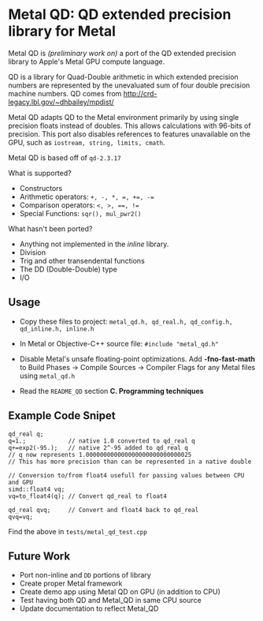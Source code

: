 # Metal QD: QD extended precision library for Metal

Metal QD is _(preliminary work on)_ a port of the QD extended precision library to Apple's Metal GPU compute language.

QD is a library for Quad-Double arithmetic in which extended precision numbers are represented by the unevaluated sum of four double precision machine numbers. QD comes from http://crd-legacy.lbl.gov/~dhbailey/mpdist/

Metal QD adapts QD to the Metal environment primarily by using single precision floats instead of doubles. This allows calculations with 96-bits of precision. This port also disables references to features unavailable on the GPU, such as `iostream, string, limits, cmath`.

Metal QD is based off of `qd-2.3.17`

What is supported?
* Constructors
* Arithmetic operators: `+, -, *, =, +=, -=`
* Comparison operators: `<, >, ==, !=`
* Special Functions: `sqr(), mul_pwr2()`

What hasn't been ported?
* Anything not implemented in the _inline_ library.
* Division
* Trig and other transendental functions
* The DD (Double-Double) type
* I/O

## Usage

* Copy these files to project: `metal_qd.h, qd_real.h, qd_config.h, qd_inline.h, inline.h`

* In Metal or Objective-C++ source file: `#include "metal_qd.h"`

* Disable Metal's unsafe floating-point optimizations.
Add **-fno-fast-math** to Build Phases -> Compile Sources -> Compiler Flags for any Metal files using `metal_qd.h`
* Read the `README_QD` section **C. Programming techniques**


## Example Code Snipet

    qd_real q;
    q=1.;            // native 1.0 converted to qd_real q
    q+=exp2(-95.);   // native 2^-95 added to qd_real q
    // q now represents 1.000000000000000000000000000025
    // This has more precision than can be represented in a native double
    
    // Conversion to/from float4 usefull for passing values between CPU and GPU
    simd::float4 vq;
    vq=to_float4(q); // Convert qd_real to float4
    
    qd_real qvq;     // Convert and float4 back to qd_real
    qvq=vq;

Find the above in `tests/metal_qd_test.cpp`

## Future Work

* Port non-inline and `DD` portions of library
* Create proper Metal framework
* Create demo app using Metal QD on GPU (in addition to CPU)
* Test having both QD and Metal_QD in same CPU source
* Update documentation to reflect Metal_QD

